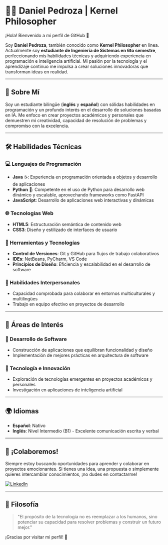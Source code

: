 # 👨‍💻 Daniel Pedroza | Kernel Philosopher

¡Hola! Bienvenido a mi perfil de GitHub 🚀

Soy **Daniel Pedroza**, también conocido como **Kernel Philosopher** en línea. Actualmente soy **estudiante de Ingeniería de Sistemas en 6to semestre**, perfeccionando mis habilidades técnicas y adquiriendo experiencia en programación e inteligencia artificial. Mi pasión por la tecnología y el aprendizaje continuo me impulsa a crear soluciones innovadoras que transforman ideas en realidad.

---

## 🌟 Sobre Mí

Soy un estudiante bilingüe (**inglés** y **español**) con sólidas habilidades en programación y un profundo interés en el desarrollo de soluciones basadas en IA. Me enfoco en crear proyectos académicos y personales que demuestren mi creatividad, capacidad de resolución de problemas y compromiso con la excelencia.

---

## 🛠️ Habilidades Técnicas

### 💻 Lenguajes de Programación

- **Java** ☕: Experiencia en programación orientada a objetos y desarrollo de aplicaciones
- **Python** 🐍: Competente en el uso de Python para desarrollo web dinámico y escalable, aprovechando frameworks como FastAPI
- **JavaScript**: Desarrollo de aplicaciones web interactivas y dinámicas

### 🌐 Tecnologías Web

- **HTML5**: Estructuración semántica de contenido web
- **CSS3**: Diseño y estilizado de interfaces de usuario

### 🔧 Herramientas y Tecnologías

- **Control de Versiones**: Git y GitHub para flujos de trabajo colaborativos
- **IDEs**: NetBeans, PyCharm, VS Code
- **Principios de Diseño**: Eficiencia y escalabilidad en el desarrollo de software

### 👥 Habilidades Interpersonales

- Capacidad comprobada para colaborar en entornos multiculturales y multilingües
- Trabajo en equipo efectivo en proyectos de desarrollo

---

## 🧠 Áreas de Interés

### 🚀 Desarrollo de Software

- Construcción de aplicaciones que equilibran funcionalidad y diseño
- Implementación de mejores prácticas en arquitectura de software

### 🔬 Tecnología e Innovación

- Exploración de tecnologías emergentes en proyectos académicos y personales
- Investigación en aplicaciones de inteligencia artificial

---

## 🌍 Idiomas

- **Español**: Nativo
- **Inglés**: Nivel Intermedio (B1) - Excelente comunicación escrita y verbal

---

## 🤝 ¡Colaboremos!

Siempre estoy buscando oportunidades para aprender y colaborar en proyectos emocionantes. Si tienes una idea, una propuesta o simplemente quieres intercambiar conocimientos, ¡no dudes en contactarme!

[![LinkedIn](https://img.shields.io/badge/LinkedIn-Daniel%20Pedroza-blue?style=for-the-badge&logo=linkedin)](https://www.linkedin.com/in/d-e-pedroza-polo-86a48036a/)

---

## 📙 Filosofía

> "El propósito de la tecnología no es reemplazar a los humanos, sino potenciar su capacidad para resolver problemas y construir un futuro mejor."

¡Gracias por visitar mi perfil! 🎉

